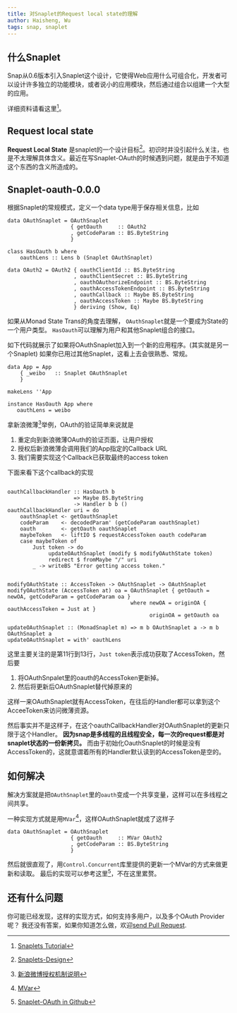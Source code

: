 ```yaml
---
title: 对Snaplet的Request local state的理解
author: Haisheng, Wu
tags: snap, snaplet
---
```


## 什么Snaplet

Snap从0.6版本引入Snaplet这个设计，它使得Web应用什么可组合化，开发者可以设计许多独立的功能模块，或者说小的应用模块，然后通过组合以组建一个大型的应用。

详细资料请看这里[^snaplets-tutorial]。


## Request local state

**Request Local State** 是snaplet的一个设计目标[^snaplets-design]。初识时并没引起什么关注，也是不太理解具体含义。最近在写Snaplet-OAuth的时候遇到问题，就是由于不知道这个东西的含义所造成的。


## Snaplet-oauth-0.0.0

根据Snaplet的常规模式，定义一个data type用于保存相关信息，比如

~~~
data OAuthSnaplet = OAuthSnaplet 
                    { getOauth     :: OAuth2
                    , getCodeParam :: BS.ByteString
                    } 

class HasOauth b where
    oauthLens :: Lens b (Snaplet OAuthSnaplet)

data OAuth2 = OAuth2 { oauthClientId :: BS.ByteString
                     , oauthClientSecret :: BS.ByteString
                     , oauthOAuthorizeEndpoint :: BS.ByteString
                     , oauthAccessTokenEndpoint :: BS.ByteString
                     , oauthCallback :: Maybe BS.ByteString
                     , oauthAccessToken :: Maybe BS.ByteString
                     } deriving (Show, Eq)
~~~

如果从Monad State Trans的角度去理解， `OAuthSnaplet`就是一个要成为State的一个用户类型。 
`HasOauth`可以理解为用户和其他Snaplet组合的接口。

如下代码就展示了如果将OAuthSnaplet加入到一个新的应用程序。(其实就是另一个Snaplet)
如果你已用过其他Snaplet，这看上去会很熟悉、常规。

~~~
data App = App
    { _weibo   :: Snaplet OAuthSnaplet
    }

makeLens ''App

instance HasOauth App where
   oauthLens = weibo
~~~

拿新浪微薄[^weiboapi]举例，OAuth的验证简单来说就是

1. 重定向到新浪微薄OAuth的验证页面，让用户授权
2. 授权后新浪微薄会调用我们的App指定的Callback URL
3. 我们需要实现这个Callback已获取最终的access token

下面来看下这个callback的实现

~~~~~{.haskell .numberLines}

oauthCallbackHandler :: HasOauth b 
                     => Maybe BS.ByteString
                     -> Handler b b ()
oauthCallbackHandler uri = do
    oauthSnaplet <- getOauthSnaplet
    codeParam    <- decodedParam' (getCodeParam oauthSnaplet)
    oauth        <- getOauth oauthSnaplet
    maybeToken   <- liftIO $ requestAccessToken oauth codeParam
    case maybeToken of 
        Just token -> do
             updateOAuthSnaplet (modify $ modifyOAuthState token)
             redirect $ fromMaybe "/" uri 
        _ -> writeBS "Error getting access token."


modifyOAuthState :: AccessToken -> OAuthSnaplet -> OAuthSnaplet
modifyOAuthState (AccessToken at) oa = OAuthSnaplet { getOauth = newOA, getCodeParam = getCodeParam oa }
                                       where newOA = originOA { oauthAccessToken = Just at }
                                             originOA = getOauth oa

updateOAuthSnaplet :: (MonadSnaplet m) => m b OAuthSnaplet a -> m b OAuthSnaplet a
updateOAuthSnaplet = with' oauthLens

~~~~~


这里主要关注的是第11行到13行，`Just token`表示成功获取了AccessToken，然后要

1. 将OAuthSnpalet里的oauth的AccessToken更新掉。
2. 然后将更新后OAuthSnaplet替代掉原来的

这样一来OAuthSnaplet就有AccessToken，在往后的Handler都可以拿到这个AcceeToken来访问微薄资源。

然后事实并不是这样子，在这个oauthCallbackHandler对OAuthSnaplet的更新只限于这个Handler。
**因为snap是多线程的且线程安全，每一次的request都是对snaplet状态的一份新拷贝。**
而由于初始化OauthSnaplet的时候是没有AccessToken的，这就意谓着所有的Handler默认读到的AccessToken是空的。


## 如何解决

解决方案就是把`OAuthSnaplet`里的`oauth`变成一个共享变量，这样可以在多线程之间共享。

一种实现方式就是用`MVar`[^mvar]，这样OAuthSnaplet就成了这样子


~~~
data OAuthSnaplet = OAuthSnaplet 
                    { getOauth     :: MVar OAuth2
                    , getCodeParam :: BS.ByteString
                    } 
~~~

然后就很直观了，用`Control.Concurrent`库里提供的更新一个MVar的方式来做更新和读取。
最后的实现可以参考这里[^github-snaplet-oauth]，不在这里累赘。


## 还有什么问题

你可能已经发现，这样的实现方式，如何支持多用户，以及多个OAuth Provider呢？
我还没有答案，如果你知道怎么做，欢迎[send Pull Request].

[send Pull Request]: https://github.com/HaskellCNOrg/snaplet-oauth

[^snaplets-tutorial]: [Snaplets Tutorial](http://snapframework.com/docs/tutorials/snaplets-tutorial)
[^weiboapi]: [新浪微博授权机制说明](http://open.weibo.com/wiki/%E6%8E%88%E6%9D%83%E6%9C%BA%E5%88%B6%E8%AF%B4%E6%98%8E)
[^mvar]: [MVar](http://www.haskell.org/ghc/docs/7.0-latest/html/libraries/base-4.3.1.0/Control-Concurrent-MVar.html)
[^snaplets-design]: [Snaplets-Design](http://snapframework.com/docs/tutorials/snaplets-design)
[^github-snaplet-oauth]: [Snaplet-OAuth in Github](https://github.com/HaskellCNOrg/snaplet-oauth)
